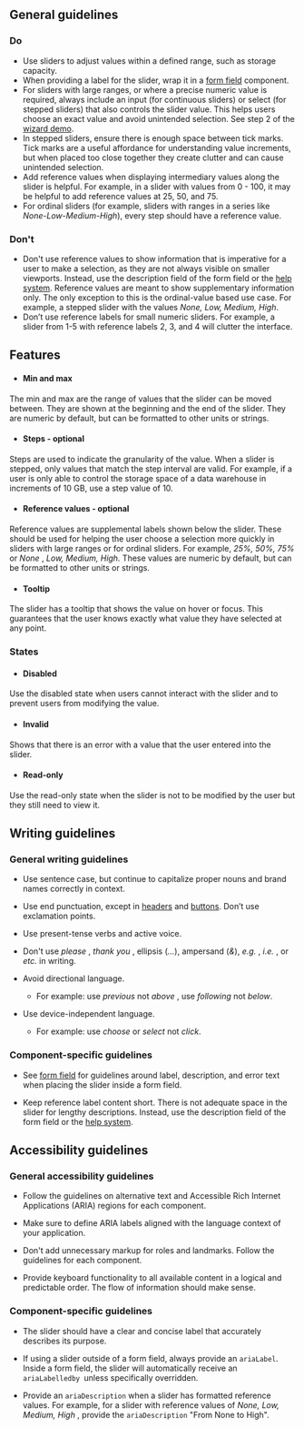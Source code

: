 ## General guidelines

### Do

  * Use sliders to adjust values within a defined range, such as storage capacity.
  * When providing a label for the slider, wrap it in a [form field](/components/form-field/) component.
  * For sliders with large ranges, or where a precise numeric value is required, always include an input (for continuous sliders) or select (for stepped sliders) that also controls the slider value. This helps users choose an exact value and avoid unintended selection. See step 2 of the [wizard demo](/examples/react/wizard.html). 
  * In stepped sliders, ensure there is enough space between tick marks. Tick marks are a useful affordance for understanding value increments, but when placed too close together they create clutter and can cause unintended selection.
  * Add reference values when displaying intermediary values along the slider is helpful. For example, in a slider with values from 0 - 100, it may be helpful to add reference values at 25, 50, and 75.
  * For ordinal sliders (for example, sliders with ranges in a series like _None-Low-Medium-High_), every step should have a reference value.



### Don't

  * Don't use reference values to show information that is imperative for a user to make a selection, as they are not always visible on smaller viewports. Instead, use the description field of the form field or the [help system](/patterns/general/help-system/). Reference values are meant to show supplementary information only. The only exception to this is the ordinal-value based use case. For example, a stepped slider with the values _None, Low, Medium, High_.
  * Don’t use reference labels for small numeric sliders. For example, a slider from 1-5 with reference labels 2, 3, and 4 will clutter the interface.



## Features

  * #### Min and max

The min and max are the range of values that the slider can be moved between. They are shown at the beginning and the end of the slider. They are numeric by default, but can be formatted to other units or strings.

  * #### Steps \- optional

Steps are used to indicate the granularity of the value. When a slider is stepped, only values that match the step interval are valid. For example, if a user is only able to control the storage space of a data warehouse in increments of 10 GB, use a step value of 10.

  * #### Reference values \- optional

Reference values are supplemental labels shown below the slider. These should be used for helping the user choose a selection more quickly in sliders with large ranges or for ordinal sliders. For example, _25%, 50%, 75%_ or _None_ , _Low, Medium, High._ These values are numeric by default, but can be formatted to other units or strings.

  * #### Tooltip

The slider has a tooltip that shows the value on hover or focus. This guarantees that the user knows exactly what value they have selected at any point.




### States

  * #### Disabled

Use the disabled state when users cannot interact with the slider and to prevent users from modifying the value. 

  * #### Invalid

Shows that there is an error with a value that the user entered into the slider.

  * #### Read-only

Use the read-only state when the slider is not to be modified by the user but they still need to view it.




## Writing guidelines

### General writing guidelines

  * Use sentence case, but continue to capitalize proper nouns and brand names correctly in context.

  * Use end punctuation, except in [headers](/components/header/?tabId=usage) and [buttons](/components/button/?tabId=usage). Don’t use exclamation points.

  * Use present-tense verbs and active voice.

  * Don't use _please_ , _thank you_ , ellipsis (_..._), ampersand (_&_), _e.g._ , _i.e._ , or _etc._ in writing.

  * Avoid directional language.

    * For example: use _previous_ not _above_ , use _following_ not _below_.

  * Use device-independent language.

    * For example: use _choose_ or _select_ not _click_.




### Component-specific guidelines

  * See [form field](/components/form-field/) for guidelines around label, description, and error text when placing the slider inside a form field.

  * Keep reference label content short. There is not adequate space in the slider for lengthy descriptions. Instead, use the description field of the form field or the [help system](/patterns/general/help-system/).




## Accessibility guidelines

### General accessibility guidelines

  * Follow the guidelines on alternative text and Accessible Rich Internet Applications (ARIA) regions for each component.

  * Make sure to define ARIA labels aligned with the language context of your application.

  * Don't add unnecessary markup for roles and landmarks. Follow the guidelines for each component.

  * Provide keyboard functionality to all available content in a logical and predictable order. The flow of information should make sense.




### Component-specific guidelines

  * The slider should have a clear and concise label that accurately describes its purpose.

  * If using a slider outside of a form field, always provide an `ariaLabel`. Inside a form field, the slider will automatically receive an `ariaLabelledby `unless specifically overridden.

  * Provide an `ariaDescription` when a slider has formatted reference values. For example, for a slider with reference values of _None, Low, Medium, High_ , provide the `ariaDescription` "From None to High".



